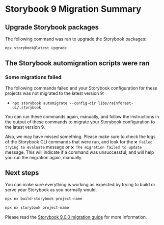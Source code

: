 # Storybook 9 Migration Summary

## Upgrade Storybook packages

The following command was ran to upgrade the Storybook packages:

```bash
npx storybook@latest upgrade
```

## The Storybook automigration scripts were ran




### Some migrations failed

The following commands failed and your Storybook configuration for these projects was not
migrated to the latest version 9:


- `npx storybook automigrate --config-dir libs/rainforest-ui/.storybook`


You can run these commands again, manually, and follow the instructions in the
output of these commands to migrate your Storybook configuration to the latest version 9.


Also, we may have missed something. Please make sure to check the logs of the Storybook CLI commands that were run, and look for
the `❌ Failed trying to evaluate` message or `❌ The migration failed to update` message. This will indicate if a command was
unsuccessful, and will help you run the migration again, manually.

## Next steps

You can make sure everything is working as expected by trying
to build or serve your Storybook as you normally would.

```bash
npx nx build-storybook project-name
```

```bash
npx nx storybook project-name
```

Please read the [Storybook 9.0.0 migration guide](https://github.com/storybookjs/storybook/blob/next/MIGRATION.md)
for more information.

